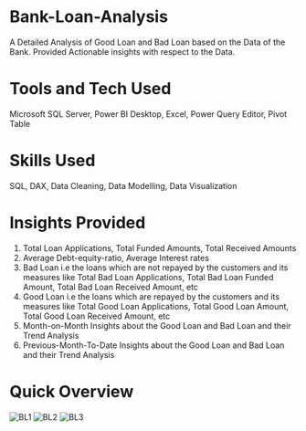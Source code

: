 # Bank-Loan-Analysis
A Detailed Analysis of Good Loan and Bad Loan based on the Data of the Bank. Provided Actionable insights with respect to the Data. 
# Tools and Tech Used 
Microsoft SQL Server, Power BI Desktop, Excel, Power Query Editor, Pivot Table
# Skills Used
SQL, DAX, Data Cleaning, Data Modelling, Data Visualization
# Insights Provided
1. Total Loan Applications, Total Funded Amounts, Total Received Amounts
2. Average Debt-equity-ratio, Average Interest rates
3. Bad Loan i.e the loans which are not repayed by the customers and its measures like Total Bad Loan Applications, Total Bad Loan Funded Amount, Total Bad Loan Received Amount, etc
4. Good Loan i.e the loans which are repayed by the customers and its measures like Total Good Loan Applications, Total Good Loan Amount, Total Good Loan Received Amount, etc
5. Month-on-Month Insights about the Good Loan and Bad Loan and their Trend Analysis
6. Previous-Month-To-Date Insights about the Good Loan and Bad Loan and their Trend Analysis 
# Quick Overview
![BL1](https://github.com/user-attachments/assets/69dedc87-ea62-4aad-b829-236b4fd4163f)
![BL2](https://github.com/user-attachments/assets/0543d352-2b6e-45a1-9101-2e0d2aa03490)
![BL3](https://github.com/user-attachments/assets/ecf5319d-9600-45d6-9304-fa314179cb1a)
